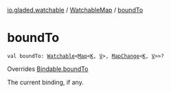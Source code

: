 [io.gladed.watchable](../index.md) / [WatchableMap](index.md) / [boundTo](./bound-to.md)

# boundTo

`val boundTo: `[`Watchable`](../-watchable/index.md)`<`[`Map`](https://kotlinlang.org/api/latest/jvm/stdlib/kotlin.collections/-map/index.html)`<`[`K`](index.md#K)`, `[`V`](index.md#V)`>, `[`MapChange`](../-map-change/index.md)`<`[`K`](index.md#K)`, `[`V`](index.md#V)`>>?`

Overrides [Bindable.boundTo](../-bindable/bound-to.md)

The current binding, if any.

